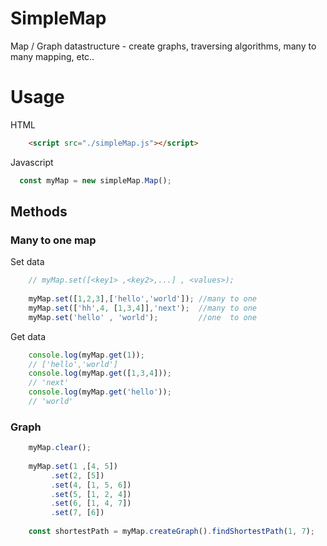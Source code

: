 # SimpleMap
Map / Graph datastructure - create graphs, traversing algorithms, many to many mapping, etc..

# Usage 
HTML
```html
    <script src="./simpleMap.js"></script>
```  
Javascript  
```javascript
  const myMap = new simpleMap.Map();
```

## Methods

### Many to one map

Set data
```javascript
    // myMap.set([<key1> ,<key2>,...] , <values>);
    
    myMap.set([1,2,3],['hello','world']); //many to one
    myMap.set(['hh',4, [1,3,4]],'next');  //many to one
    myMap.set('hello' , 'world');         //one  to one
```
Get data   

```javascript
    console.log(myMap.get(1));
    // ['hello','world']
    console.log(myMap.get([1,3,4]));
    // 'next'
    console.log(myMap.get('hello'));
    // 'world'
```

### Graph

```javascript
    myMap.clear();
    
    myMap.set(1 ,[4, 5])
         .set(2, [5])
         .set(4, [1, 5, 6])
         .set(5, [1, 2, 4])
         .set(6, [1, 4, 7])
         .set(7, [6])
    
    const shortestPath = myMap.createGraph().findShortestPath(1, 7);
```

